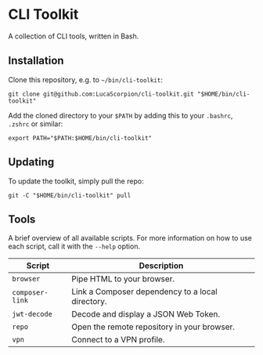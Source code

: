 # CLI Toolkit

A collection of CLI tools, written in Bash.

## Installation

Clone this repository, e.g. to `~/bin/cli-toolkit`:

```shell
git clone git@github.com:LucaScorpion/cli-toolkit.git "$HOME/bin/cli-toolkit"
```

Add the cloned directory to your `$PATH` by adding this to your `.bashrc`, `.zshrc` or similar:

```shell
export PATH="$PATH:$HOME/bin/cli-toolkit"
```

## Updating

To update the toolkit, simply pull the repo:

```shell
git -C "$HOME/bin/cli-toolkit" pull
```

## Tools

A brief overview of all available scripts.
For more information on how to use each script, call it with the `--help` option.

| Script          | Description                                      |
|-----------------|--------------------------------------------------|
| `browser`       | Pipe HTML to your browser.                       |
| `composer-link` | Link a Composer dependency to a local directory. |
| `jwt-decode`    | Decode and display a JSON Web Token.             |
| `repo`          | Open the remote repository in your browser.      |
| `vpn`           | Connect to a VPN profile.                        |
